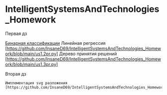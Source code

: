 # IntelligentSystemsAndTechnologies_Homework

 Первая дз 
 
   [Бинарная классификации](https://github.com/InsaneD69/IntelligentSystemsAndTechnologies_Homework/blob/main/us1.1pr.py)
    Линейная регрессия  [https://github.com/InsaneD69/IntelligentSystemsAndTechnologies_Homework/blob/main/us1.2pr.py]
    Дерево принятия решений [https://github.com/InsaneD69/IntelligentSystemsAndTechnologies_Homework/blob/main/us1.3pr.py]
    
 Вторая дз 
 
    Имплементация svg разложения [https://github.com/InsaneD69/IntelligentSystemsAndTechnologies_Homework/blob/main/us2.pr.py] 
    
